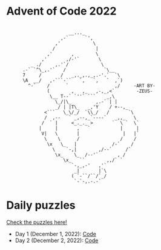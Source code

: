 # Advent of Code 2022

```

                       __..._
                    ,-`      `',
                  ,'            \
                 /               |
               ,'       ,        \
             ,'       ,/-'`       \
         _ ./     ,.'`/            \
      .-` `^\_,.'`   /              `\__
      7     /       /   _,._,.,_,.-'.`  `\
      \A  __/   ,-```-``   `,   `,   `  ,`)
        ^-`    /      `                 ,/     -ART BY-
               (        ,   ,_   ,-,_,<`        -ZEUS-
                \__ T--` `''` ```    _,\
                  \_/|\_         ,.-` | |
                  _/ | |T\_   _,'Y    / +--,_
              <```   \_\/_/  `\\_/   /       `\
              /  ,--   ` _,--,_`----`   _,,_   \
             /  ` |     <_._._ >       `  \ `  \`
            |     |       ,   `           |     |
             V|   \       |                |   |`
              \    \      /               /    /
               \x   \_   |             /-`    /
                 \    `-,|        ,/--`     /`
                  \x_    \_  /--'`       , /
                     \x_   ``        ,,/` `
                        `-,_,-'   ,'`
                         _|       |`\
                        ( `-``/``/`_/
                         `-`-,.-.-`
```
# Daily puzzles
[Check the puzzles here!](https://adventofcode.com/2022)
* Day 1 (December 1, 2022): [Code](https://github.com/laumtnezg/AOC_22/blob/main/src/day1.py)
* Day 2 (December 2, 2022): [Code](https://github.com/laumtnezg/AOC_22/blob/main/src/day2.py)
